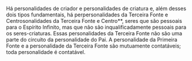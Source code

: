 ﻿Há personalidades de criador e personalidades de criatura e, além desses dois tipos fundamentais, há perpersonalidades da Terceira Fonte e Centrosonalidades da Terceira Fonte e Centro**, seres que são pessoais para o Espírito Infinito, mas que não são inqualificadamente pessoais para os seres-criaturas. Essas personalidades da Terceira Fonte não são uma parte do circuito da personalidade do Pai. A personalidade da Primeira Fonte e a personalidade da Terceira Fonte são mutuamente contatáveis; toda  personalidade é contatável.
